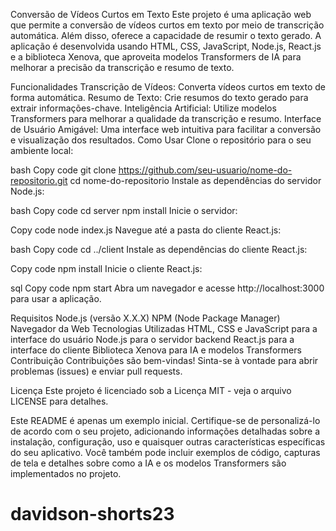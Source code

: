 
Conversão de Vídeos Curtos em Texto
Este projeto é uma aplicação web que permite a conversão de vídeos curtos em texto por meio de transcrição automática. Além disso, oferece a capacidade de resumir o texto gerado. A aplicação é desenvolvida usando HTML, CSS, JavaScript, Node.js, React.js e a biblioteca Xenova, que aproveita modelos Transformers de IA para melhorar a precisão da transcrição e resumo de texto.

Funcionalidades
Transcrição de Vídeos: Converta vídeos curtos em texto de forma automática.
Resumo de Texto: Crie resumos do texto gerado para extrair informações-chave.
Inteligência Artificial: Utilize modelos Transformers para melhorar a qualidade da transcrição e resumo.
Interface de Usuário Amigável: Uma interface web intuitiva para facilitar a conversão e visualização dos resultados.
Como Usar
Clone o repositório para o seu ambiente local:

bash
Copy code
git clone https://github.com/seu-usuario/nome-do-repositorio.git
cd nome-do-repositorio
Instale as dependências do servidor Node.js:

bash
Copy code
cd server
npm install
Inicie o servidor:

Copy code
node index.js
Navegue até a pasta do cliente React.js:

bash
Copy code
cd ../client
Instale as dependências do cliente React.js:

Copy code
npm install
Inicie o cliente React.js:

sql
Copy code
npm start
Abra um navegador e acesse http://localhost:3000 para usar a aplicação.

Requisitos
Node.js (versão X.X.X)
NPM (Node Package Manager)
Navegador da Web
Tecnologias Utilizadas
HTML, CSS e JavaScript para a interface do usuário
Node.js para o servidor backend
React.js para a interface do cliente
Biblioteca Xenova para IA e modelos Transformers
Contribuição
Contribuições são bem-vindas! Sinta-se à vontade para abrir problemas (issues) e enviar pull requests.

Licença
Este projeto é licenciado sob a Licença MIT - veja o arquivo LICENSE para detalhes.

Este README é apenas um exemplo inicial. Certifique-se de personalizá-lo de acordo com o seu projeto, adicionando informações detalhadas sobre a instalação, configuração, uso e quaisquer outras características específicas do seu aplicativo. Você também pode incluir exemplos de código, capturas de tela e detalhes sobre como a IA e os modelos Transformers são implementados no projeto.

# davidson-shorts23
